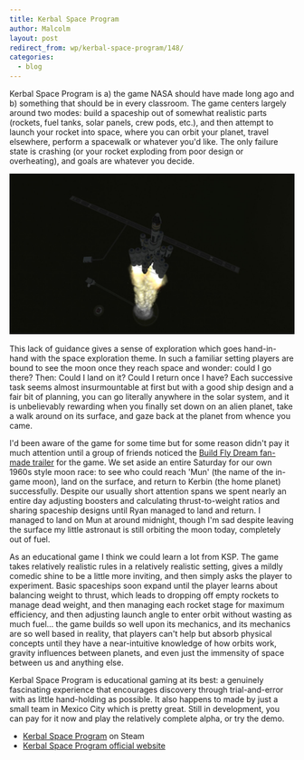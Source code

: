 ```yaml
---
title: Kerbal Space Program
author: Malcolm
layout: post
redirect_from: wp/kerbal-space-program/148/
categories:
  - blog
---
```


Kerbal Space Program is a) the game NASA should have made long ago and b) something that should be in every classroom. The game centers largely around two modes: build a spaceship out of somewhat realistic parts (rockets, fuel tanks, solar panels, crew pods, etc.), and then attempt to launch your rocket into space, where you can orbit your planet, travel elsewhere, perform a spacewalk or whatever you'd like. The only failure state is crashing (or your rocket exploding from poor design or overheating), and goals are whatever you decide.

![I went to the moon on this rocket!](/assets/913893_790414143574_1703587575_o1.jpg)

This lack of guidance gives a sense of exploration which goes hand-in-hand with the space exploration theme. In such a familiar setting players are bound to see the moon once they reach space and wonder: could I go there? Then: Could I land on it? Could I return once I have? Each successive task seems almost insurmountable at first but with a good ship design and a fair bit of planning, you can go literally anywhere in the solar system, and it is unbelievably rewarding when you finally set down on an alien planet, take a walk around on its surface, and gaze back at the planet from whence you came.

I'd been aware of the game for some time but for some reason didn't pay it much attention until a group of friends noticed the [Build Fly Dream fan-made trailer][1] for the game. We set aside an entire Saturday for our own 1960s style moon race: to see who could reach 'Mun' (the name of the in-game moon), land on the surface, and return to Kerbin (the home planet) successfully. Despite our usually short attention spans we spent nearly an entire day adjusting boosters and calculating thrust-to-weight ratios and sharing spaceship designs until Ryan managed to land and return. I managed to land on Mun at around midnight, though I'm sad despite leaving the surface my little astronaut is still orbiting the moon today, completely out of fuel.

As an educational game I think we could learn a lot from KSP. The game takes relatively realistic rules in a relatively realistic setting, gives a mildly comedic shine to be a little more inviting, and then simply asks the player to experiment. Basic spaceships soon expand until the player learns about balancing weight to thrust, which leads to dropping off empty rockets to manage dead weight, and then managing each rocket stage for maximum efficiency, and then adjusting launch angle to enter orbit without wasting as much fuel... the game builds so well upon its mechanics, and its mechanics are so well based in reality, that players can't help but absorb physical concepts until they have a near-intuitive knowledge of how orbits work, gravity influences between planets, and even just the immensity of space between us and anything else.

Kerbal Space Program is educational gaming at its best: a genuinely fascinating experience that encourages discovery through trial-and-error with as little hand-holding as possible. It also happens to made by just a small team in Mexico City which is pretty great. Still in development, you can pay for it now and play the relatively complete alpha, or try the demo.

  * [Kerbal Space Program][3] on Steam
  * [Kerbal Space Program official website][2]

 [1]: http://www.youtube.com/watch?v=RkDOOsGg-9I
 [2]: https://kerbalspaceprogram.com/
 [3]: http://store.steampowered.com/app/220200/